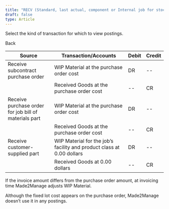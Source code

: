 ```yaml
---
title: "RECV (Standard, last actual, component or Internal job for stock)"
draft: false
type: Article
---
```


Select the kind of transaction for which to view postings. 

Back

| Source                                                | Transaction/Accounts                                                  | Debit | Credit |
|-------------------------------------------------------|-----------------------------------------------------------------------|-------|--------|
| Receive subcontract purchase order                  | WIP Material at the purchase order cost                               | DR    | --     |
|                                                       | Received Goods at the purchase order cost                             | --    | CR     |
| Receive purchase order for job bill of materials part | WIP Material at the purchase order cost                               | DR    | --     |
|                                                       | Received Goods at the purchase order cost                             | --    | CR     |
| Receive customer-supplied part                        | WIP Material for the job’s facility and product class at 0.00 dollars | DR    | --     |
|                                                       | Received Goods at 0.00 dollars                                        | --    | CR     |

If the invoice amount differs from the purchase order amount, at invoicing time Made2Manage adjusts WIP Material.

 Although the fixed lot cost appears on the purchase order, Made2Manage doesn’t use it in any postings.